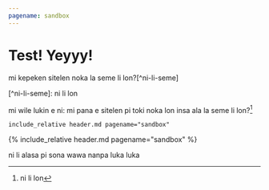 ```yaml
---
pagename: sandbox
---
```


# Test! Yeyyy!

<span class="spp">mi kepeken sitelen noka la seme li lon?[^ni-li-seme]</span>

<span class="spp">[^ni-li-seme]: ni li lon</span>

<span class="spp">mi wile lukin e ni: mi pana e sitelen pi toki noka lon insa ala la seme li lon?</span>[^2]

[^2]: <span class="spp">ni li lon</span>


`include_relative header.md pagename="sandbox"`

{% include_relative header.md pagename="sandbox" %}


<span class="spp">ni li alasa pi sona wawa nanpa luka luka</span>
